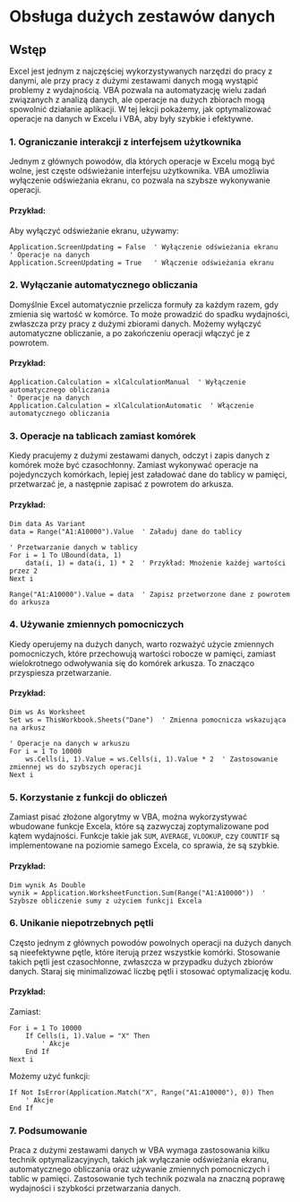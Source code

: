 # Obsługa dużych zestawów danych

## Wstęp

Excel jest jednym z najczęściej wykorzystywanych narzędzi do pracy z danymi, ale przy pracy z dużymi zestawami danych mogą wystąpić problemy z wydajnością. VBA pozwala na automatyzację wielu zadań związanych z analizą danych, ale operacje na dużych zbiorach mogą spowolnić działanie aplikacji. W tej lekcji pokażemy, jak optymalizować operacje na danych w Excelu i VBA, aby były szybkie i efektywne.

### 1. **Ograniczanie interakcji z interfejsem użytkownika**

Jednym z głównych powodów, dla których operacje w Excelu mogą być wolne, jest częste odświeżanie interfejsu użytkownika. VBA umożliwia wyłączenie odświeżania ekranu, co pozwala na szybsze wykonywanie operacji.

#### Przykład:

Aby wyłączyć odświeżanie ekranu, używamy:

```vba
Application.ScreenUpdating = False  ' Wyłączenie odświeżania ekranu
' Operacje na danych
Application.ScreenUpdating = True   ' Włączenie odświeżania ekranu
```

### 2. **Wyłączanie automatycznego obliczania**

Domyślnie Excel automatycznie przelicza formuły za każdym razem, gdy zmienia się wartość w komórce. To może prowadzić do spadku wydajności, zwłaszcza przy pracy z dużymi zbiorami danych. Możemy wyłączyć automatyczne obliczanie, a po zakończeniu operacji włączyć je z powrotem.

#### Przykład:

```vba
Application.Calculation = xlCalculationManual  ' Wyłączenie automatycznego obliczania
' Operacje na danych
Application.Calculation = xlCalculationAutomatic  ' Włączenie automatycznego obliczania
```

### 3. **Operacje na tablicach zamiast komórek**

Kiedy pracujemy z dużymi zestawami danych, odczyt i zapis danych z komórek może być czasochłonny. Zamiast wykonywać operacje na pojedynczych komórkach, lepiej jest załadować dane do tablicy w pamięci, przetwarzać je, a następnie zapisać z powrotem do arkusza.

#### Przykład:

```vba
Dim data As Variant
data = Range("A1:A10000").Value  ' Załaduj dane do tablicy

' Przetwarzanie danych w tablicy
For i = 1 To UBound(data, 1)
    data(i, 1) = data(i, 1) * 2  ' Przykład: Mnożenie każdej wartości przez 2
Next i

Range("A1:A10000").Value = data  ' Zapisz przetworzone dane z powrotem do arkusza
```

### 4. **Używanie zmiennych pomocniczych**

Kiedy operujemy na dużych danych, warto rozważyć użycie zmiennych pomocniczych, które przechowują wartości robocze w pamięci, zamiast wielokrotnego odwoływania się do komórek arkusza. To znacząco przyspiesza przetwarzanie.

#### Przykład:

```vba
Dim ws As Worksheet
Set ws = ThisWorkbook.Sheets("Dane")  ' Zmienna pomocnicza wskazująca na arkusz

' Operacje na danych w arkuszu
For i = 1 To 10000
    ws.Cells(i, 1).Value = ws.Cells(i, 1).Value * 2  ' Zastosowanie zmiennej ws do szybszych operacji
Next i
```

### 5. **Korzystanie z funkcji do obliczeń**

Zamiast pisać złożone algorytmy w VBA, można wykorzystywać wbudowane funkcje Excela, które są zazwyczaj zoptymalizowane pod kątem wydajności. Funkcje takie jak `SUM`, `AVERAGE`, `VLOOKUP`, czy `COUNTIF` są implementowane na poziomie samego Excela, co sprawia, że są szybkie.

#### Przykład:

```vba
Dim wynik As Double
wynik = Application.WorksheetFunction.Sum(Range("A1:A10000"))  ' Szybsze obliczenie sumy z użyciem funkcji Excela
```

### 6. **Unikanie niepotrzebnych pętli**

Często jednym z głównych powodów powolnych operacji na dużych danych są nieefektywne pętle, które iterują przez wszystkie komórki. Stosowanie takich pętli jest czasochłonne, zwłaszcza w przypadku dużych zbiorów danych. Staraj się minimalizować liczbę pętli i stosować optymalizację kodu.

#### Przykład:

Zamiast:

```vba
For i = 1 To 10000
    If Cells(i, 1).Value = "X" Then
        ' Akcje
    End If
Next i
```

Możemy użyć funkcji:

```vba
If Not IsError(Application.Match("X", Range("A1:A10000"), 0)) Then
    ' Akcje
End If
```

### 7. **Podsumowanie**

Praca z dużymi zestawami danych w VBA wymaga zastosowania kilku technik optymalizacyjnych, takich jak wyłączanie odświeżania ekranu, automatycznego obliczania oraz używanie zmiennych pomocniczych i tablic w pamięci. Zastosowanie tych technik pozwala na znaczną poprawę wydajności i szybkości przetwarzania danych.
